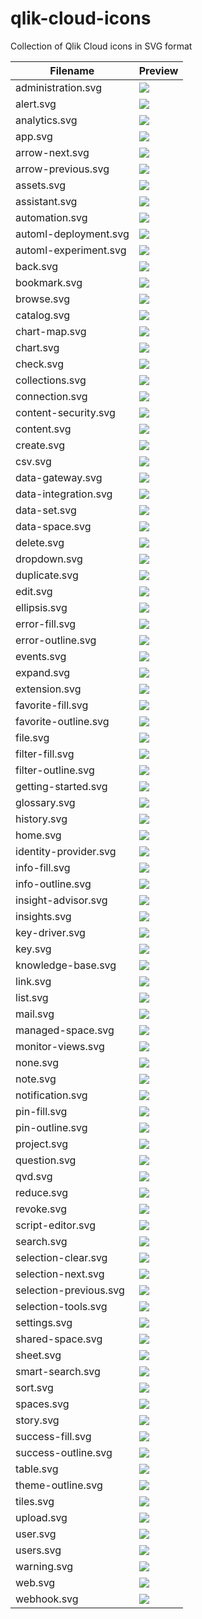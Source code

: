 # qlik-cloud-icons
Collection of Qlik Cloud icons in SVG format

|Filename|Preview|
|---|---|
|administration.svg|<img src='./svg/administration.svg'/>|
|alert.svg|<img src='./svg/alert.svg'/>|
|analytics.svg|<img src='./svg/analytics.svg'/>|
|app.svg|<img src='./svg/app.svg'/>|
|arrow-next.svg|<img src='./svg/arrow-next.svg'/>|
|arrow-previous.svg|<img src='./svg/arrow-previous.svg'/>|
|assets.svg|<img src='./svg/assets.svg'/>|
|assistant.svg|<img src='./svg/assistant.svg'/>|
|automation.svg|<img src='./svg/automation.svg'/>|
|automl-deployment.svg|<img src='./svg/automl-deployment.svg'/>|
|automl-experiment.svg|<img src='./svg/automl-experiment.svg'/>|
|back.svg|<img src='./svg/back.svg'/>|
|bookmark.svg|<img src='./svg/bookmark.svg'/>|
|browse.svg|<img src='./svg/browse.svg'/>|
|catalog.svg|<img src='./svg/catalog.svg'/>|
|chart-map.svg|<img src='./svg/chart-map.svg'/>|
|chart.svg|<img src='./svg/chart.svg'/>|
|check.svg|<img src='./svg/check.svg'/>|
|collections.svg|<img src='./svg/collections.svg'/>|
|connection.svg|<img src='./svg/connection.svg'/>|
|content-security.svg|<img src='./svg/content-security.svg'/>|
|content.svg|<img src='./svg/content.svg'/>|
|create.svg|<img src='./svg/create.svg'/>|
|csv.svg|<img src='./svg/csv.svg'/>|
|data-gateway.svg|<img src='./svg/data-gateway.svg'/>|
|data-integration.svg|<img src='./svg/data-integration.svg'/>|
|data-set.svg|<img src='./svg/data-set.svg'/>|
|data-space.svg|<img src='./svg/data-space.svg'/>|
|delete.svg|<img src='./svg/delete.svg'/>|
|dropdown.svg|<img src='./svg/dropdown.svg'/>|
|duplicate.svg|<img src='./svg/duplicate.svg'/>|
|edit.svg|<img src='./svg/edit.svg'/>|
|ellipsis.svg|<img src='./svg/ellipsis.svg'/>|
|error-fill.svg|<img src='./svg/error-fill.svg'/>|
|error-outline.svg|<img src='./svg/error-outline.svg'/>|
|events.svg|<img src='./svg/events.svg'/>|
|expand.svg|<img src='./svg/expand.svg'/>|
|extension.svg|<img src='./svg/extension.svg'/>|
|favorite-fill.svg|<img src='./svg/favorite-fill.svg'/>|
|favorite-outline.svg|<img src='./svg/favorite-outline.svg'/>|
|file.svg|<img src='./svg/file.svg'/>|
|filter-fill.svg|<img src='./svg/filter-fill.svg'/>|
|filter-outline.svg|<img src='./svg/filter-outline.svg'/>|
|getting-started.svg|<img src='./svg/getting-started.svg'/>|
|glossary.svg|<img src='./svg/glossary.svg'/>|
|history.svg|<img src='./svg/history.svg'/>|
|home.svg|<img src='./svg/home.svg'/>|
|identity-provider.svg|<img src='./svg/identity-provider.svg'/>|
|info-fill.svg|<img src='./svg/info-fill.svg'/>|
|info-outline.svg|<img src='./svg/info-outline.svg'/>|
|insight-advisor.svg|<img src='./svg/insight-advisor.svg'/>|
|insights.svg|<img src='./svg/insights.svg'/>|
|key-driver.svg|<img src='./svg/key-driver.svg'/>|
|key.svg|<img src='./svg/key.svg'/>|
|knowledge-base.svg|<img src='./svg/knowledge-base.svg'/>|
|link.svg|<img src='./svg/link.svg'/>|
|list.svg|<img src='./svg/list.svg'/>|
|mail.svg|<img src='./svg/mail.svg'/>|
|managed-space.svg|<img src='./svg/managed-space.svg'/>|
|monitor-views.svg|<img src='./svg/monitor-views.svg'/>|
|none.svg|<img src='./svg/none.svg'/>|
|note.svg|<img src='./svg/note.svg'/>|
|notification.svg|<img src='./svg/notification.svg'/>|
|pin-fill.svg|<img src='./svg/pin-fill.svg'/>|
|pin-outline.svg|<img src='./svg/pin-outline.svg'/>|
|project.svg|<img src='./svg/project.svg'/>|
|question.svg|<img src='./svg/question.svg'/>|
|qvd.svg|<img src='./svg/qvd.svg'/>|
|reduce.svg|<img src='./svg/reduce.svg'/>|
|revoke.svg|<img src='./svg/revoke.svg'/>|
|script-editor.svg|<img src='./svg/script-editor.svg'/>|
|search.svg|<img src='./svg/search.svg'/>|
|selection-clear.svg|<img src='./svg/selection-clear.svg'/>|
|selection-next.svg|<img src='./svg/selection-next.svg'/>|
|selection-previous.svg|<img src='./svg/selection-previous.svg'/>|
|selection-tools.svg|<img src='./svg/selection-tools.svg'/>|
|settings.svg|<img src='./svg/settings.svg'/>|
|shared-space.svg|<img src='./svg/shared-space.svg'/>|
|sheet.svg|<img src='./svg/sheet.svg'/>|
|smart-search.svg|<img src='./svg/smart-search.svg'/>|
|sort.svg|<img src='./svg/sort.svg'/>|
|spaces.svg|<img src='./svg/spaces.svg'/>|
|story.svg|<img src='./svg/story.svg'/>|
|success-fill.svg|<img src='./svg/success-fill.svg'/>|
|success-outline.svg|<img src='./svg/success-outline.svg'/>|
|table.svg|<img src='./svg/table.svg'/>|
|theme-outline.svg|<img src='./svg/theme-outline.svg'/>|
|tiles.svg|<img src='./svg/tiles.svg'/>|
|upload.svg|<img src='./svg/upload.svg'/>|
|user.svg|<img src='./svg/user.svg'/>|
|users.svg|<img src='./svg/users.svg'/>|
|warning.svg|<img src='./svg/warning.svg'/>|
|web.svg|<img src='./svg/web.svg'/>|
|webhook.svg|<img src='./svg/webhook.svg'/>|
